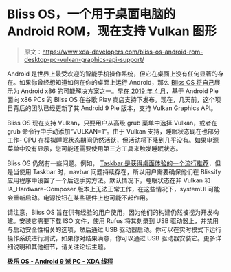 # Bliss OS，一个用于桌面电脑的 Android ROM，现在支持 Vulkan 图形

> 原文：<https://www.xda-developers.com/bliss-os-android-rom-desktop-pc-vulkan-graphics-api-support/>

Android 是世界上最受欢迎的智能手机操作系统，但它在桌面上没有任何显著的存在。如果你曾经想知道如何在你的桌面上运行 Android，那么 [Bliss OS 将自己](https://www.xda-developers.com/early-bliss-os-build-android-pie-pc/)展示为 Android x86 的可能解决方案之一。[早在 2019 年 4 月](https://www.xda-developers.com/bliss-os-android-pie-x86-pc-google-play-store/)，基于 Android Pie 面向 x86 PCs 的 Bliss OS 在谷歌 Play 商店支持下发布。现在，几天前，这个项目背后的团队已经更新了其 Android 9 Pie 版本，支持 Vulkan Graphics API。

Bliss OS 现在支持 Vulkan，只要用户从高级 grub 菜单中选择 Vulkan，或者在 grub 命令行中手动添加“VULKAN=1”。由于 Vulkan 支持，睡眠状态现在也部分工作- CPU 在模拟睡眠状态期间仍然活跃，但活动将下降到几乎没有。如果电源菜单中没有显示，您可能还需要使用第三方工具来触发睡眠状态。

Bliss OS 仍然有一些问题。例如， [Taskbar 是获得桌面体验的一个流行推荐](https://docs.blissroms.com/Bliss%20OS/extras/)，但是当使用 Taskbar 时，navbar 问题持续存在，所以用户需要确保他们在 Blissify 应用程序中设置了一个后退手势方法。默认情况下，睡眠状态在非 Vulkan 和 IA_Hardware-Composer 版本上无法正常工作，在这些情况下，systemUI 可能会重新启动。电源按钮在某些硬件上也可能不起作用。

请注意，Bliss OS 旨在供有经验的用户使用，因为他们的构建仍然被视为开发构建。安装它需要下载 ISO 文件，使用 Rufus 将其刻录到 USB 驱动器上，并禁用与启动安全性相关的选项，然后通过 USB 驱动器启动。你可以在实时模式下运行操作系统进行测试，如果你对结果满意，你可以通过 USB 驱动器安装它。更多详细说明和其他细节，请关注论坛主题。

**[极乐 OS - Android 9 派 PC - XDA 线程](https://forum.xda-developers.com/bliss-roms/bliss-roms-development/bliss-os-pie-beta-preview-t3855917/post80172193#post80172193)**